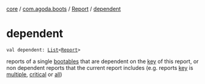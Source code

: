 [core](../../index.md) / [com.agoda.boots](../index.md) / [Report](index.md) / [dependent](./dependent.md)

# dependent

`val dependent: `[`List`](https://kotlinlang.org/api/latest/jvm/stdlib/kotlin.collections/-list/index.html)`<`[`Report`](index.md)`>`

reports of a single [bootables](../-bootable/index.md) that are dependent on the [key](key.md) of this report, or
    non dependent reports that the current report includes (e.g. reports [key](key.md) is
    [multiple](../-key/-multiple/index.md), [critical](../-key/-critical/index.md) or [all](../-key/-all/index.md))

